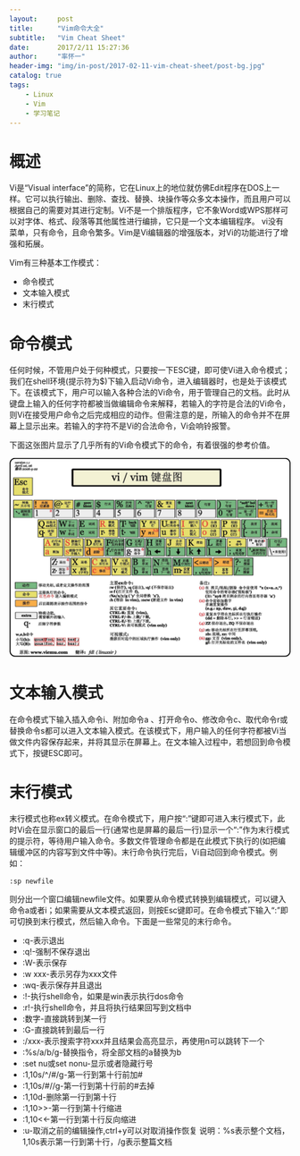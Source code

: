 ```yaml
---
layout:     post
title:      "Vim命令大全"
subtitle:   "Vim Cheat Sheet"
date:       2017/2/11 15:27:36 
author:     "率怀一"
header-img: "img/in-post/2017-02-11-vim-cheat-sheet/post-bg.jpg"
catalog: true
tags:
    - Linux
    - Vim
    - 学习笔记
---
```


# 概述 #

Vi是“Visual interface”的简称，它在Linux上的地位就仿佛Edit程序在DOS上一样。它可以执行输出、删除、查找、替换、块操作等众多文本操作，而且用户可以根据自己的需要对其进行定制。Vi不是一个排版程序，它不象Word或WPS那样可以对字体、格式、段落等其他属性进行编排，它只是一个文本编辑程序。 vi没有菜单，只有命令，且命令繁多。Vim是Vi编辑器的增强版本，对Vi的功能进行了增强和拓展。

Vim有三种基本工作模式：

- 命令模式
- 文本输入模式
- 末行模式

# 命令模式 #

任何时候，不管用户处于何种模式，只要按一下ESC键，即可使Vi进入命令模式；我们在shell环境(提示符为$)下输入启动Vi命令，进入编辑器时，也是处于该模式下。在该模式下，用户可以输入各种合法的Vi命令，用于管理自己的文档。此时从键盘上输入的任何字符都被当做编辑命令来解释，若输入的字符是合法的Vi命令，则Vi在接受用户命令之后完成相应的动作。但需注意的是，所输入的命令并不在屏幕上显示出来。若输入的字符不是Vi的合法命令，Vi会响铃报警。

下面这张图片显示了几乎所有的Vi命令模式下的命令，有着很强的参考价值。

![](\img\in-post\2017-02-11-vim-cheat-sheet\19105004_eXTo.jpg)

# 文本输入模式 #

在命令模式下输入插入命令i、附加命令a 、打开命令o、修改命令c、取代命令r或替换命令s都可以进入文本输入模式。在该模式下，用户输入的任何字符都被Vi当做文件内容保存起来，并将其显示在屏幕上。在文本输入过程中，若想回到命令模式下，按键ESC即可。

# 末行模式 #

末行模式也称ex转义模式。在命令模式下，用户按“:”键即可进入末行模式下，此时Vi会在显示窗口的最后一行(通常也是屏幕的最后一行)显示一个“:”作为末行模式的提示符，等待用户输入命令。多数文件管理命令都是在此模式下执行的(如把编辑缓冲区的内容写到文件中等)。末行命令执行完后，Vi自动回到命令模式。例如：

```vi
:sp newfile
```

则分出一个窗口编辑newfile文件。如果要从命令模式转换到编辑模式，可以键入命令a或者i；如果需要从文本模式返回，则按Esc键即可。在命令模式下输入“:”即可切换到末行模式，然后输入命令。下面是一些常见的末行命令。

- :q-表示退出
- :q!-强制不保存退出
- :W-表示保存
- :w xxx-表示另存为xxx文件
- :wq-表示保存并且退出
- :!-执行shell命令，如果是win表示执行dos命令
- :r!-执行shell命令，并且将执行结果回写到文档中
- :数字-直接跳转到某一行
- :G-直接跳转到最后一行
- :/xxx-表示搜索字符xxx并且结果会高亮显示，再使用n可以跳转下一个
- :%s/a/b/g-替换指令，将全部文档的a替换为b
- :set nu或set nonu-显示或者隐藏行号
- :1,10s/^/#/g-第一行到第十行前加#
- :1,10s/#//g-第一行到第十行前的#去掉
- :1,10d-删除第一行到第十行
- :1,10>>-第一行到第十行缩进
- :1,10<<-第一行到第十行反向缩进
- :u-取消之前的编辑操作,ctrl+y可以对取消操作恢复 说明：%s表示整个文档，1,10s表示第一行到第十行，/g表示整篇文档